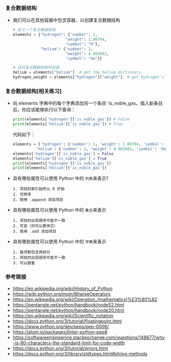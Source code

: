### 复合数据结构

- 我们可以在其他容器中包含容器，以创建复合数据结构
  ```python
  # 定义一个复合数据结构
  elements = {"hydrogen": {"number": 1,
                         "weight": 1.00794,
                         "symbol": "H"},
              "helium": {"number": 2,
                         "weight": 4.002602,
                         "symbol": "He"}}

  # 访问复合数据结构中的值
  helium = elements["helium"]  # get the helium dictionary
  hydrogen_weight = elements["hydrogen"]["weight"]  # get hydrogen's weight
  ```

### 复合数据结构[相关练习]

- 向 elements 字典中的每个字典添加另一个条目 'is_noble_gas。插入新条目后，你应该能够执行以下查询：
  ```python
  print(elements['hydrogen']['is_noble_gas']) # False
  print(elements['helium']['is_noble_gas']) # True
  ```

  代码如下：
  ```python
  elements = {'hydrogen': {'number': 1, 'weight': 1.00794, 'symbol': 'H'},
            'helium': {'number': 2, 'weight': 4.002602, 'symbol': 'He'}}
  elements['hydrogen']['is_noble_gas'] = False
  elements['helium']['is_noble_gas'] = True
  print(elements['hydrogen']['is_noble_gas'])
  print(elements['helium']['is_noble_gas'])
  ```
  
- 具有哪些属性可以使用 Python 中的 `列表`来表示?

  ```log
  1. 项目的索引始终以 0 开始
  2. 可排序
  3. 使用 .append 添加项目
  ```

- 具有哪些属性可以使用 Python 中的 `集合`来表示

  ```log
  1. 项目的出现顺序可能不一致
  2. 可变（你可以更改它）
  3. 使用 .add 添加项目
  ```

- 具有哪些属性可以使用 Python 中的 `字典`来表示

  ```log
  1. 每项都包含两部分
  2. 项目的出现顺序可能不一致
  3. 可以嵌套
  ```

### 参考链接

- https://en.wikipedia.org/wiki/History_of_Python
- https://wiki.python.org/moin/BitwiseOperators
- https://en.wikipedia.org/wiki/Operation_(mathematics)%E3%80%82
- https://pentangle.net/python/handbook/node52.html
- https://pentangle.net/python/handbook/node20.html
- https://en.wikipedia.org/wiki/Scientific_notation
- https://docs.python.org/3/tutorial/floatingpoint.html
- https://www.python.org/dev/peps/pep-0008/
- https://atom.io/packages/linter-python-pep8
- https://softwareengineering.stackexchange.com/questions/148677/why-is-80-characters-the-standard-limit-for-code-width
- https://docs.python.org/3/tutorial/errors.html
- https://docs.python.org/3/library/stdtypes.html#string-methods